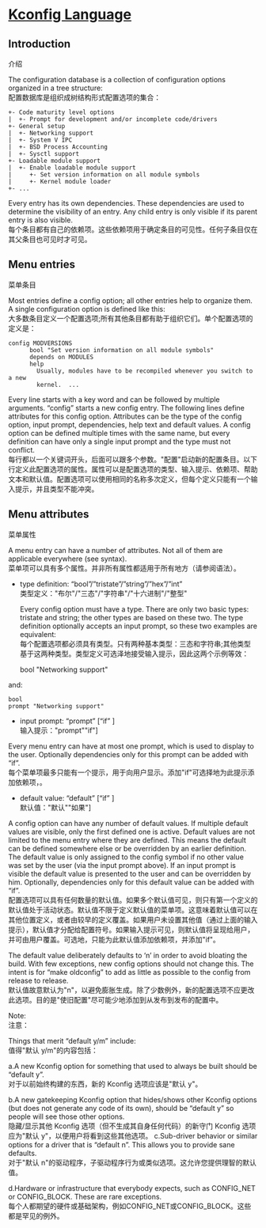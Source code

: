 # [Kconfig Language](https://www.kernel.org/doc/html/latest/kbuild/kconfig-language.html)

## Introduction
介绍

The configuration database is a collection of configuration options organized in a tree structure:\
配置数据库是组织成树结构形式配置选项的集合：

    +- Code maturity level options
    |  +- Prompt for development and/or incomplete code/drivers
    +- General setup
    |  +- Networking support
    |  +- System V IPC
    |  +- BSD Process Accounting
    |  +- Sysctl support
    +- Loadable module support
    |  +- Enable loadable module support
    |     +- Set version information on all module symbols
    |     +- Kernel module loader
    +- ...

Every entry has its own dependencies. These dependencies are used to determine the visibility of an entry. Any child entry is only visible if its parent entry is also visible.\
每个条目都有自己的依赖项。这些依赖项用于确定条目的可见性。任何子条目仅在其父条目也可见时才可见。

## Menu entries
菜单条目

Most entries define a config option; all other entries help to organize them. A single configuration option is defined like this:\
大多数条目定义一个配置选项;所有其他条目都有助于组织它们。单个配置选项的定义是：

    config MODVERSIONS
          bool "Set version information on all module symbols"
          depends on MODULES
          help
            Usually, modules have to be recompiled whenever you switch to a new
            kernel.  ...
            
Every line starts with a key word and can be followed by multiple arguments. “config” starts a new config entry. The following lines define attributes for this config option. Attributes can be the type of the config option, input prompt, dependencies, help text and default values. A config option can be defined multiple times with the same name, but every definition can have only a single input prompt and the type must not conflict.\
每行都以一个关键词开头，后面可以跟多个参数。"配置"启动新的配置条目。以下行定义此配置选项的属性。属性可以是配置选项的类型、输入提示、依赖项、帮助文本和默认值。配置选项可以使用相同的名称多次定义，但每个定义只能有一个输入提示，并且类型不能冲突。

## Menu attributes
菜单属性

A menu entry can have a number of attributes. Not all of them are applicable everywhere (see syntax).\
菜单项可以具有多个属性。并非所有属性都适用于所有地方（请参阅语法）。

- type definition: “bool”/”tristate”/”string”/”hex”/”int”\
类型定义："布尔"/"三态"/"字符串"/"十六进制"/"整型"

  Every config option must have a type. There are only two basic types: tristate and string; the other types are based on these two. The type definition optionally accepts an input prompt, so these two examples are equivalent:\
  每个配置选项都必须具有类型。只有两种基本类型：三态和字符串;其他类型基于这两种类型。类型定义可选泽地接受输入提示，因此这两个示例等效：

    bool "Networking support"
    
and:

    bool
    prompt "Networking support"

- input prompt: “prompt” <prompt> [“if” <expr>]\
输入提示："prompt"<prompt>"if"<expr>]
    
Every menu entry can have at most one prompt, which is used to display to the user. Optionally dependencies only for this prompt can be added with “if”.\
每个菜单项最多只能有一个提示，用于向用户显示。添加"if"可选择地为此提示添加依赖项，。

- default value: “default” <expr> [“if” <expr>]\
默认值："默认"<expr>"如果"<expr>]
    
A config option can have any number of default values. If multiple default values are visible, only the first defined one is active. Default values are not limited to the menu entry where they are defined. This means the default can be defined somewhere else or be overridden by an earlier definition. The default value is only assigned to the config symbol if no other value was set by the user (via the input prompt above). If an input prompt is visible the default value is presented to the user and can be overridden by him. Optionally, dependencies only for this default value can be added with “if”.\
配置选项可以具有任何数量的默认值。如果多个默认值可见，则只有第一个定义的默认值处于活动状态。默认值不限于定义默认值的菜单项。这意味着默认值可以在其他位置定义，或者由较早的定义覆盖。如果用户未设置其他值（通过上面的输入提示），默认值才分配给配置符号。如果输入提示可见，则默认值将呈现给用户，并可由用户覆盖。可选地，只能为此默认值添加依赖项，并添加"if"。

The default value deliberately defaults to ‘n’ in order to avoid bloating the build. With few exceptions, new config options should not change this. The intent is for “make oldconfig” to add as little as possible to the config from release to release.\
默认值故意默认为"n"，以避免膨胀生成。除了少数例外，新的配置选项不应更改此选项。目的是"使旧配置"尽可能少地添加到从发布到发布的配置中。

Note:\
注意：

Things that merit “default y/m” include:\
值得"默认 y/m"的内容包括：

a.A new Kconfig option for something that used to always be built should be “default y”.\
对于以前始终构建的东西，新的 Kconfig 选项应该是"默认 y"。

b.A new gatekeeping Kconfig option that hides/shows other Kconfig options (but does not generate any code of its own), should be “default y” so people will see    those other options.\
隐藏/显示其他 Kconfig 选项（但不生成其自身任何代码）的新守门 Kconfig 选项应为"默认 y"，以便用户将看到这些其他选项。
c.Sub-driver behavior or similar options for a driver that is “default n”. This allows you to provide sane defaults.\
对于"默认 n"的驱动程序，子驱动程序行为或类似选项。这允许您提供理智的默认值。

d.Hardware or infrastructure that everybody expects, such as CONFIG_NET or CONFIG_BLOCK. These are rare exceptions.\
每个人都期望的硬件或基础架构，例如CONFIG_NET或CONFIG_BLOCK。这些都是罕见的例外。

    


